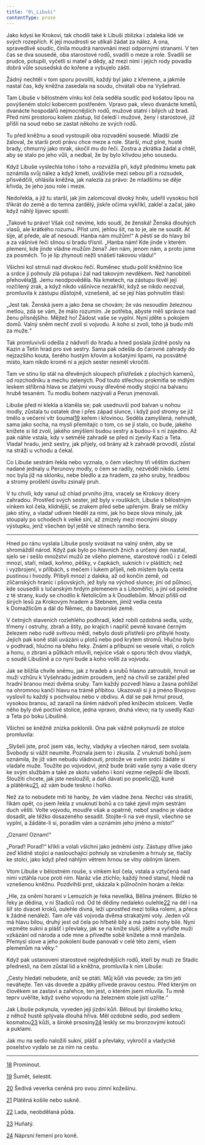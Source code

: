 ```yaml
---
title: "O\_Libuši"
contentType: prose
---
```


Jako kdysi ke Krokovi, tak chodili také k Libuši zblízka i zdaleka lidé ve svých rozepřích. K její moudrosti se utíkali žádat za nález. A ona, spravedlivě soudíc, činila moudrá narovnání mezi odpornými stranami. V ten čas se dva sousedé, oba starostové rodů, svadili o meze a role. Svadili se prudce, potupili, vyčetli si mateř a dědy, až mezi nimi i jejich rody povadla dobrá vůle sousedská do kořene a vybujelo záští.

Žádný nechtěl v tom sporu povoliti, každý byl jako z křemene, a jakmile nastal čas, kdy kněžna zasedala na soudu, chvátali oba na Vyšehrad.

Tam Libuše v bělostném vínku kol čela seděla soudíc pod košatou lipou na povýšeném stolci kobercem postřeném. Vpravo pak, vlevo dvanácte kmetů, dvanácte hospodářů nejmocnějších rodů, mužové statní i bílých už brad. Před nimi prostorou kolem zástup, lid čeledí i mužové, ženy i starostové, již přišli na soud nebo se zastat někoho ze svých rodů.

Tu před kněžnu a soud vystoupili oba rozvadění sousedé. Mladší zle žaloval, že starší proti právu chce meze a role. Starší, muž plné, husté brady, chmurný jako mrak, skočil mu do řeči. Zostra a zkrátka žádal a chtěl, aby se stalo po jeho vůli, a nedbal, že by bylo křivdou jeho sousedu.

Když Libuše vyslechla toho i toho a rozvážila při, když přednímu kmetu pak oznámila svůj nález a když kmeti, uváživše mezi sebou při a rozsudek, přisvědčili, ohlásila kněžna, jak nalezla za právo: že mladšímu se děje křivda, že jeho jsou role i meze.

Nedořekla, a již tu starší, jak jím zalomcoval divoký hněv, udeřil vysokou holí třikrát do země a do temna zardělý, jiskře očima vykřikl, zaklel a začal, jako když náhlý lijavec spustí:

„Takové tu právo! Však což nevíme, kdo soudí, že ženská! Ženská dlouhých vlasů, ale krátkého rozumu. Příst umí, jehlou šít, na to je, ale ne soudit. Ať šije, ať přede, ale ať nesoudí. Hanba nám mužům!“ A pěstí se do hlavy bil a za vášnivé řeči slinou si bradu třísnil. „Hanba nám! Kde jinde v kterém plemeni, kde jinde vládne mužům žena? Jen nám, jenom nám, a proto jsme za posměch. To je líp zhynouti nežli snášeti takovou vládu!“

Všichni kol strnuli nad divokou řečí. Ruměnec studu polil kněžnino líce a srdce jí pohnuly zlá potupa i žal nad takovým nevděkem. Než hanobiteli přehověla[18](./resources/undefined). Jemu neodpověděla. Na kmetech, na zástupu tkvěl její rozčilený zrak, a když nikdo vášnivce nezakřikl, když se nikdo neozval, promluvila k zástupu důstojně, vznešeně, ač se její hlas pohnutím třásl:

„Jest tak. Ženská jsem a jako žena se chovám; že vás nesoudím železnou metlou, zdá se vám, že málo rozumím. Je potřeba, abyste měli správce nad ženu přísnějšího. Mějtež ho! Žádost vaše se vyplní. Nyní jděte s pokojem domů. Valný sněm nechť zvolí si vojvodu. A koho si zvolí, toho já budu míti za muže.“

Tak promluvivši odešla z nádvoří do hradu a hned poslala jízdné posly na Kazin a Tetin hrad pro své sestry. Sama pak odešla do čarovné zahrady do nejzazšího kouta, šerého hustým křovím a košatými lipami, na posvátné místo, kam nikdo kromě ní a jejích sester nesměl vkročiti.

Tam ve stínu lip stál na dřevěných sloupech přístřešek z plochých kamenů, od rozchodníku a mechu zelených. Pod touto střechou prokmitla se mdlým leskem stříbrná hlava se zlatými vousy dřevěné modly stojící na balvanu hrubě tesaném. Tu modlu bohem nazývali a Perun jmenovali.

Libuše před ní klekla a klaněla se; pak usednuvši pod balvan u nohou modly, zůstala tu ostatek dne i přes západ slunce, i když pod stromy se již tmělo a večerní vítr šoumal[19](./resources/undefined) keřem i křovinou. Seděla zamyšlená, nehnutě, sama jako socha, na mysli přemítajíc o tom, co se jí stalo, co bude, jakého knížete si lid zvolí, jakého smýšlení budou sestry a budou-li s ní zajedno. Až pak náhle vstala, kdy v setmělé zahradě se před ní zjevily Kazi a Teta. Vladař hradu, jenž sestry, jak přijely, od brány až k zahradě provodil, zůstal na stráži u vchodu a čekal.

Co Libuše sestrám řekla nebo vyznala, o čem všechny tři věštím duchem nadané jednaly u Perunovy modly, o čem se radily, nezvěděl nikdo. Letní noc byla již na sklonku, nebe bledlo a za hradem, za jeho sruby, hradbou a stromy prošlehl úsvitu zsinalý pruh.

V tu chvíli, kdy vanul už chlad prvního jitra, vracely se Krokovy dcery zahradou. Prostřed svých sester, jež byly v rouškách, Libuše s bělostným vínkem kol čela, klidnější, se zrakem před sebe upřeným. Braly se mlčky jako stíny, a vladař udiven hleděl za nimi, jak ho beze slova minuly, jak stoupaly po schodech k velké síni, až zmizely mezi mocnými sloupy výstupku, jenž všechen byl ještě ve stínech ranního šera.

* * *

Hned po ránu vyslala Libuše posly svolávat na valný sněm, aby se shromáždil národ. Když pak bylo po hlavních žních a určený den nastal, sjelo se i sešlo množství mužů ze všeho plemene, starostové rodů i z čeledí mnozí, staří, mladí, koňmo, pěšky, v čapkách, sukních i v pláštích; než i vyzbrojení, v přílbách, s mečem i lukem přijeli, neb místem byla cesta pustinou i hvozdy. Přibyli mnozí z daleka, až od končin země, od zličanských hranic i pšovských, jež byly na východ slunce; jiní od půlnoci, kde sousedili s lučanským hrdým plemenem a s Litoměřici, a jiní od poledne z té strany, kudy se chodilo k Netolicům a k Doudlebům. Mnozí přišli od širých lesů za Krokovým hradem a Stebnem, jimiž vedla cesta k Domažlicům a dál do Němec, do bavorské země.

V četných staveních rozlehlého podhradí, kdež robili ozdobná sedla, uzdy, třmeny i ostruhy, zbraň a štíty, po krajích i napříč pevně kované černým železem nebo rudě svítivou mědí, nebylo dosti přístřeší pro přibylé hosty. Jejich pak koně stáli uvázáni u plotů nebo pod krytem stromů. Hlučno bylo v podhradí, hlučno na břehu řeky. Známí a příbuzní se vesele vítali, o rolích a honu, o zbrani a půtkách mluvili, nejvíce však o sporu těch dvou vladyk, o soudě Libušině a co nyní bude a koho voliti za vojvodu.

Jak se blížila chvíle sněmu, jak z hradeb a srubů hlasno zatroubili, hrnuli se muži vzhůru k Vyšehradu jedním proudem, jenž na chvíli se zarážel před hradní branou mezi dvěma sruby. Tam každý pozvedl hlavu a žasna pohlížel na ohromnou kančí hlavu na trámě přibitou. Ukazovali si ji a jméno Bivojovo vyslovil tu každý s pochvalou nebo v obdivu. A dál se pak hrnul proud, vysokou branou, až zarazil na širém nádvoří před knížecím stolcem. Vedle něho byly dvě poctivé stolice, jedna vpravo, druhá vlevo; na ty usedly Kazi a Teta po boku Libušině.

Všichni se kněžně znízka poklonili. Ona pak vážně pokynuvši ze stolce promluvila:

„Slyšeli jste, proč jsem vás, lechy, vladyky a všechen národ, sem svolala. Svobody si vážit neumíte. Poznala jsem to i zkusila. Z vnuknutí bohů jsem oznámila, že již vám nebudu vládnouti, protože ve svém srdci žádáte si vladaře muže. Toužíte po vojvodovi, jenž bude bráti vaše syny a vaše dcery ke svým službám a také ze skotu vašeho i koní vezme nejlepší dle libosti. Sloužiti chcete, jak jste nesloužili, a daň dávati po popelici[20](./resources/undefined), kuně a plátěnku[21](./resources/undefined), až vám bude teskno i hořko.

Než za to nebudete míti té hanby, že vám vládne žena. Nechci vás strašiti, říkám opět, co jsem řekla z vnuknutí bohů a co také zjevil mým sestrám duch věští. Volte vojvodu, moudře však a opatrně, neboť snadno je vládce dosadit, ale těžko dosazeného sesadit. Stojíte-li na své mysli, všechno se vyplní, a žádáte-li si, poradím vám a oznámím jeho jméno a místo!“

„Oznam! Oznam!“

„Poraď! Poraď!“ křikli a volali všichni jako jedněmi ústy. Zástupy dříve jako zeď klidně stojící a naslouchající pohnuly se vzrušením a hrnuly se, tlačily ke stolci, jako když před náhlým větrem hrnou se vlny obilným lánem.

Vtom Libuše v bělostném rouše, s vínkem kol čela, vstala a vztyčená nad nimi vztáhla ruce proti nim. Naráz vše ztichlo; každý hned stanul, hledě na vznešenou kněžnu. Pozdvihši prst, ukázala k půlnočním horám a řekla:

„Hle, za oněmi horami v Lemuzích je řeka neveliká, Bělina jménem. Blízko té řeky je dědina, v ní Stadiců rod. Od té dědiny nedaleko oulehle[22](./resources/undefined) na dél i na šíř sto dvacet kroků, oulehle divná, leží uprostřed mezi tolika rolemi, a přece k žádné nenáleží. Tam oře váš vojvoda dvěma strakatými voly. Jeden vůl má hlavu bílou, druhý jest od čela po hřbetě bílý a má zadní nohy bílé. Nyní vezměte sukni a plášť i převlaky, jak se na kníže sluší, jděte a vyřiďte muži vzkázání od národa a ode mne a přiveďte sobě knížete a mně manžela. Přemysl slove a jeho pokolení bude panovati v celé této zemi, všem plemenům na věky.“

Když pak ustanoveni starostové nejpřednějších rodů, kteří by muži ze Stadic přednesli, na čem zůstal lid a kněžna, promluvila k nim Libuše:

„Cesty hledati nebudete, aniž se ptáti. Můj kůň vás povede; za tím jeti neváhejte. Ten vás dovede a zpátky přivede pravou cestou. Před kterým on člověkem se zastaví a zařehce, ten jest, o kterém jsem mluvila. Tu mně teprv uvěříte, když svého vojvodu na železném stole jistí uzříte.“

Jak Libuše pokynula, vyveden její jízdní kůň. Bělouš byl širokého krku, z něhož hustě splývala dlouhá hříva. Měl ozdobné sedlo, pod sedlem kosmatou[23](./resources/undefined) kůži, a široké prsosiny[24](./resources/undefined) leskly se mu bronzovými kotouči a puklami.

Jak mu na sedlo naložili sukni, plášť a převlaky, vykročil a vladycké poselstvo vydalo se za ním na cestu.

* * *

[18](./resources/undefined) Prominout.

[19](./resources/undefined) Šumět, šelestit.

[20](./resources/undefined) Šedivá veverka ceněná pro svou zimní kožešinu.

[21](./resources/undefined) Plátěná košile nebo sukně.

[22](./resources/undefined) Lada, neobdělaná půda.

[23](./resources/undefined) Huňatý.

[24](./resources/undefined) Náprsní řemení pro koně.
